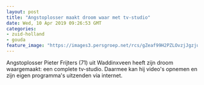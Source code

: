 ```yaml
---
layout: post
title: "Angstoplosser maakt droom waar met tv-studio"
date: Wed, 10 Apr 2019 09:26:53 GMT
categories: 
- zuid-holland 
- gouda 
feature_image: "https://images3.persgroep.net/rcs/gZeaf99H2PZLOvzjJgzjuemlCnY/diocontent/144418346/_fitwidth/400/?appId=21791a8992982cd8da851550a453bd7f&quality=0.7"
---
```


Angstoplosser Pieter Frijters (71) uit Waddinxveen heeft zijn droom waargemaakt: een complete tv-studio. Daarmee kan hij video's opnemen en zijn eigen programma's uitzenden via internet.
